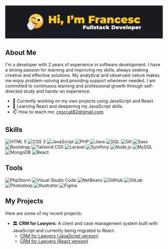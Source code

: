![My Profile Image](https://github.com/cescktNC/cescktNC/blob/main/img/portada_github.jpg)

## About Me

I'm a developer with 2 years of experience in software development. I have a strong passion for learning and improving my skills, always seeking creative and effective solutions. My analytical and observant nature makes me enjoy problem-solving and providing support whenever needed. I am committed to continuous learning and professional growth through self-directed study and hands-on experience.

- 🔭 Currently working on my own projects using JavaScript and React.
- 🌱 Learning React and deepening my JavaScript skills.
- 📫 How to reach me: cesccat82@gmail.com

## Skills

![HTML 5](https://img.shields.io/badge/-HTML5-E34F26?style=flat-square&logo=html5&logoColor=white)
![CSS 3](https://img.shields.io/badge/-CSS3-1572B6?style=flat-square&logo=css3&logoColor=white)
![JavaScript](https://img.shields.io/badge/-JavaScript-F7DF1E?style=flat-square&logo=javascript&logoColor=white)
![PHP](https://img.shields.io/badge/-PHP-777BB4?style=flat-square&logo=php&logoColor=white)
![Java](https://img.shields.io/badge/-Java-007396?style=flat-square&logo=java&logoColor=white)
![SQL](https://img.shields.io/badge/-SQL-9b9b9b?style=flat-square&logo=sql&logoColor=white)
![Git](https://img.shields.io/badge/-GIT-F05032?style=flat-square&logo=git&logoColor=white)
![Sass](https://img.shields.io/badge/-Sass-CC6699?style=flat-square&logo=sass&logoColor=white)
![Bootstrap](https://img.shields.io/badge/-Bootstrap-7952B3?style=flat-square&logo=bootstrap&logoColor=white)
![Tailwind CSS](https://img.shields.io/badge/-Tailwind%20CSS-38B2AC?style=flat-square&logo=tailwindcss&logoColor=white)
![Laravel](https://img.shields.io/badge/-Laravel-FF2D20?style=flat-square&logo=laravel&logoColor=white)
![Symfony](https://img.shields.io/badge/-Symfony-000000?style=flat-square&logo=symfony&logoColor=white)
![Node.js](https://img.shields.io/badge/-Node.js-5FA04E?style=flat-square&logo=nodedotjs&logoColor=white)
![MySQL](https://img.shields.io/badge/-MySQL-4479A1?style=flat-square&logo=mysql&logoColor=white)
![MongoDB](https://img.shields.io/badge/-MongoDB-47A248?style=flat-square&logo=mongodb&logoColor=white)
![React](https://img.shields.io/badge/-React-61DAFB?style=flat-square&logo=react&logoColor=white)

## Tools

![PhpStorm](https://img.shields.io/badge/-PhpStorm-000000?style=flat-square&logo=phpstorm&logoColor=white)
![Visual Studio Code](https://img.shields.io/badge/-Visual&nbsp;Studio&nbsp;Code-007ACC?style=flat-square&logo=visualstudiocode&logoColor=white)
![NetBeans](https://img.shields.io/badge/-NetBeans-1B6AC6?style=flat-square&logo=apachenetbeanside&logoColor=white)
![GitHub](https://img.shields.io/badge/-GitHub-181717?style=flat-square&logo=github&logoColor=white)
![GitLab](https://img.shields.io/badge/-GitLab-FC6D26?style=flat-square&logo=gitlab&logoColor=white)
![Photoshop](https://img.shields.io/badge/-Photoshop-31A8FF?style=flat-square&logo=adobephotoshop&logoColor=white)
![Illustrator](https://img.shields.io/badge/-Illustrator-FF9A00?style=flat-square&logo=adobeillustrator&logoColor=white)
![Figma](https://img.shields.io/badge/-Figma-F24E1E?style=flat-square&logo=figma&logoColor=white)

## My Projects
Here are some of my recent projects:
- 🏛 **CRM for Lawyers**: A client and case management system built with JavaScript and currently being migrated to React.
  - [CRM for Lawyers (JavaScript version)](https://github.com/cescktNC/pionlex-app-front.git)
  - [CRM for Lawyers (React version)](https://github.com/cescktNC/pionlex-app-react.git)